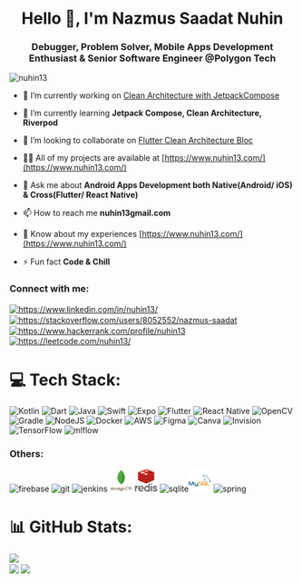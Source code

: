 <h1 align="center">Hello 👋, I'm Nazmus Saadat Nuhin</h1>
<h3 align="center">Debugger, Problem Solver, Mobile Apps Development Enthusiast & Senior Software Engineer @Polygon Tech</h3>

<p align="left"> <img src="https://komarev.com/ghpvc/?username=nuhin13&label=Profile%20views&color=0e75b6&style=flat" alt="nuhin13" /> </p>

- 🔭 I’m currently working on [Clean Architecture with JetpackCompose](https://github.com/nuhin13/Jetpack-Compose-Clean-Architecture)

- 🌱 I’m currently learning **Jetpack Compose, Clean Architecture, Riverpod**

- 👯 I’m looking to collaborate on [Flutter Clean Architecture Bloc](https://github.com/nuhin13/Flutter-Clean-Architecture-Bloc)

- 👨‍💻 All of my projects are available at [https://www.nuhin13.com/](https://www.nuhin13.com/)

- 💬 Ask me about **Android Apps Development both Native(Android/ iOS) & Cross(Flutter/ React Native)**

- 📫 How to reach me **nuhin13gmail.com**

- 📄 Know about my experiences [https://www.nuhin13.com/](https://www.nuhin13.com/)

- ⚡ Fun fact **Code & Chill**

<h3 align="left">Connect with me:</h3>
<p align="left">
<a href="https://linkedin.com/in/https://www.linkedin.com/in/nuhin13/" target="blank"><img align="center" src="https://raw.githubusercontent.com/rahuldkjain/github-profile-readme-generator/master/src/images/icons/Social/linked-in-alt.svg" alt="https://www.linkedin.com/in/nuhin13/" height="30" width="40" /></a>
<a href="https://stackoverflow.com/users/https://stackoverflow.com/users/8052552/nazmus-saadat" target="blank"><img align="center" src="https://raw.githubusercontent.com/rahuldkjain/github-profile-readme-generator/master/src/images/icons/Social/stack-overflow.svg" alt="https://stackoverflow.com/users/8052552/nazmus-saadat" height="30" width="40" /></a>
<a href="https://www.hackerrank.com/https://www.hackerrank.com/profile/nuhin13" target="blank"><img align="center" src="https://raw.githubusercontent.com/rahuldkjain/github-profile-readme-generator/master/src/images/icons/Social/hackerrank.svg" alt="https://www.hackerrank.com/profile/nuhin13" height="30" width="40" /></a>
<a href="https://www.leetcode.com/https://leetcode.com/nuhin13/" target="blank"><img align="center" src="https://raw.githubusercontent.com/rahuldkjain/github-profile-readme-generator/master/src/images/icons/Social/leet-code.svg" alt="https://leetcode.com/nuhin13/" height="30" width="40" /></a>
</p>

# 💻 Tech Stack:
![Kotlin](https://img.shields.io/badge/kotlin-%237F52FF.svg?style=for-the-badge&logo=kotlin&logoColor=white) ![Dart](https://img.shields.io/badge/dart-%230175C2.svg?style=for-the-badge&logo=dart&logoColor=white) ![Java](https://img.shields.io/badge/java-%23ED8B00.svg?style=for-the-badge&logo=openjdk&logoColor=white) ![Swift](https://img.shields.io/badge/swift-F54A2A?style=for-the-badge&logo=swift&logoColor=white) ![Expo](https://img.shields.io/badge/expo-1C1E24?style=for-the-badge&logo=expo&logoColor=#D04A37) ![Flutter](https://img.shields.io/badge/Flutter-%2302569B.svg?style=for-the-badge&logo=Flutter&logoColor=white) ![React Native](https://img.shields.io/badge/react_native-%2320232a.svg?style=for-the-badge&logo=react&logoColor=%2361DAFB) ![OpenCV](https://img.shields.io/badge/opencv-%23white.svg?style=for-the-badge&logo=opencv&logoColor=white) ![Gradle](https://img.shields.io/badge/Gradle-02303A.svg?style=for-the-badge&logo=Gradle&logoColor=white) ![NodeJS](https://img.shields.io/badge/node.js-6DA55F?style=for-the-badge&logo=node.js&logoColor=white) ![Docker](https://img.shields.io/badge/docker-%230db7ed.svg?style=for-the-badge&logo=docker&logoColor=white) ![AWS](https://img.shields.io/badge/AWS-%23FF9900.svg?style=for-the-badge&logo=amazon-aws&logoColor=white) ![Figma](https://img.shields.io/badge/figma-%23F24E1E.svg?style=for-the-badge&logo=figma&logoColor=white) ![Canva](https://img.shields.io/badge/Canva-%2300C4CC.svg?style=for-the-badge&logo=Canva&logoColor=white) ![Invision](https://img.shields.io/badge/invision-FF3366?style=for-the-badge&logo=invision&logoColor=white) ![TensorFlow](https://img.shields.io/badge/TensorFlow-%23FF6F00.svg?style=for-the-badge&logo=TensorFlow&logoColor=white) ![mlflow](https://img.shields.io/badge/mlflow-%23d9ead3.svg?style=for-the-badge&logo=numpy&logoColor=blue) 


<h3 align="left">Others:</h3>
<p align="left">
<img src="https://www.vectorlogo.zone/logos/firebase/firebase-icon.svg" alt="firebase" width="40" height="40"/> <img src="https://www.vectorlogo.zone/logos/git-scm/git-scm-icon.svg" alt="git" width="40" height="40"/> <img src="https://www.vectorlogo.zone/logos/jenkins/jenkins-icon.svg" alt="jenkins" width="40" height="40"/> <img src="https://raw.githubusercontent.com/devicons/devicon/master/icons/mongodb/mongodb-original-wordmark.svg" alt="mongodb" width="40" height="40"/> <img src="https://raw.githubusercontent.com/devicons/devicon/master/icons/redis/redis-original-wordmark.svg" alt="redis" width="40" height="40"/> <img src="https://www.vectorlogo.zone/logos/sqlite/sqlite-icon.svg" alt="sqlite" width="40" height="40"/><img src="https://raw.githubusercontent.com/devicons/devicon/master/icons/mysql/mysql-original-wordmark.svg" alt="mysql" width="40" height="40"/> </a> <img src="https://www.vectorlogo.zone/logos/springio/springio-icon.svg" alt="spring" width="40" height="40"/> </a>

# 📊 GitHub Stats:
![](https://github-readme-stats.vercel.app/api/top-langs/?username=nuhin13&theme=dark&hide_border=false&include_all_commits=false&count_private=false&layout=compact) </br>
![](https://github-readme-stats.vercel.app/api?username=nuhin13&theme=dark&hide_border=false&include_all_commits=false&count_private=false) 
![](https://github-readme-streak-stats.herokuapp.com/?user=nuhin13&theme=dark&hide_border=false)
